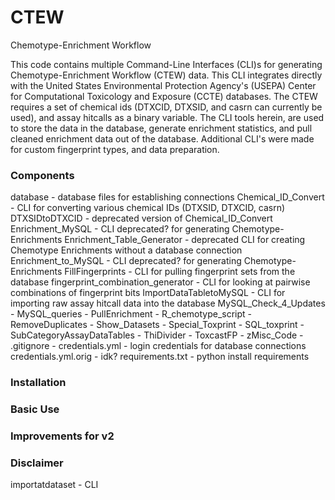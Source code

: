 # CTEW
Chemotype-Enrichment Workflow

This code contains multiple Command-Line Interfaces (CLI)s for generating Chemotype-Enrichment Workflow (CTEW) data. This CLI integrates directly with the United States Environmental Protection Agency's (USEPA) Center for Computational Toxicology and Exposure (CCTE) databases. The CTEW requires a set of chemical ids (DTXCID, DTXSID, and casrn can currently be used), and assay hitcalls as a binary variable. The CLI tools herein, are used to store the data in the database, generate enrichment statistics, and pull cleaned enrichment data out of the database. Additional CLI's were made for custom fingerprint types, and data preparation.

### Components
database - database files for establishing connections
Chemical_ID_Convert - CLI for converting various chemical IDs (DTXSID, DTXCID, casrn)
DTXSIDtoDTXCID - deprecated version of Chemical_ID_Convert
Enrichment_MySQL - CLI deprecated? for generating Chemotype-Enrichments
Enrichment_Table_Generator - deprecated CLI for creating Chemotype Enrichments without a database connection
Enrichment_to_MySQL - CLI deprecated? for generating Chemotype-Enrichments
FillFingerprints - CLI for pulling fingerprint sets from the database
fingerprint_combination_generator - CLI for looking at pairwise combinations of fingerprint bits
ImportDataTabletoMySQL - CLI for importing raw assay hitcall data into the database
MySQL_Check_4_Updates - 
MySQL_queries - 
PullEnrichment - 
R_chemotype_script - 
RemoveDuplicates - 
Show_Datasets - 
Special_Toxprint - 
SQL_toxprint - 
SubCategoryAssayDataTables - 
ThiDivider -
ToxcastFP - 
zMisc_Code - 
.gitignore - 
credentials.yml - login credentials for database connections
credentials.yml.orig - idk?
requirements.txt - python install requirements

### Installation

### Basic Use

### Improvements for v2

### Disclaimer



importatdataset - CLI 
